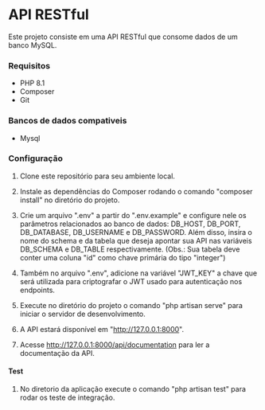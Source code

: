 # API RESTful

Este projeto consiste em uma API RESTful que consome dados de um banco MySQL.

### Requisitos
- PHP 8.1
- Composer
- Git

### Bancos de dados compativeis
- Mysql

### Configuração

1. Clone este repositório para seu ambiente local.

2. Instale as dependências do Composer rodando o comando "composer install" no diretório do projeto.

3. Crie um arquivo ".env" a partir do ".env.example" e configure nele os parâmetros relacionados ao banco de dados: DB_HOST, DB_PORT, DB_DATABASE, DB_USERNAME e DB_PASSWORD. Além disso, insira o nome do schema e da tabela que deseja apontar sua API nas variáveis DB_SCHEMA e DB_TABLE respectivamente. (Obs.: Sua tabela deve conter uma coluna "id" como chave primária do tipo "integer")

4. Também no arquivo ".env", adicione na variável "JWT_KEY" a chave que será utilizada para criptografar o JWT usado para autenticação nos endpoints.

5. Execute no diretório do projeto o comando "php artisan serve" para iniciar o servidor de desenvolvimento.

6. A API estará disponível em "http://127.0.0.1:8000".

7. Acesse http://127.0.0.1:8000/api/documentation para ler a documentação da API.

#### Test

1. No diretorio da aplicação execute o comando "php artisan test" para rodar os teste de integração.
